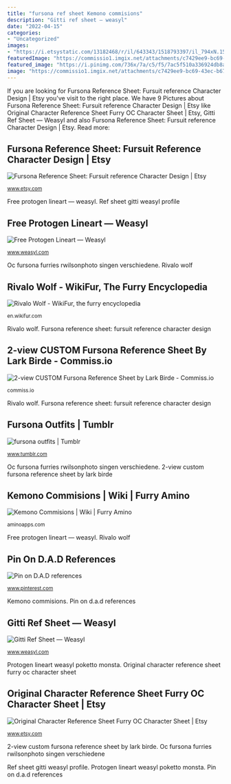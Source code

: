 ```yaml
---
title: "fursona ref sheet Kemono commisions"
description: "Gitti ref sheet — weasyl"
date: "2022-04-15"
categories:
- "Uncategorized"
images:
- "https://i.etsystatic.com/13182468/r/il/643343/1518793397/il_794xN.1518793397_jo03.jpg"
featuredImage: "https://commissio1.imgix.net/attachments/c7429ee9-bc69-43ec-b679-fcc301753aa0/87129D84-CA1C-4811-AE33-F6F8C0546436.png?ixlib=rails-2.1.4&amp;h=1000&amp;fit=fillmax&amp;s=be6ca0c5b251d49ccc54d30f7011c71a"
featured_image: "https://i.pinimg.com/736x/7a/c5/f5/7ac5f510a336924db8a881f695af9149--dutch-angel-dragon-dutch-angle.jpg"
image: "https://commissio1.imgix.net/attachments/c7429ee9-bc69-43ec-b679-fcc301753aa0/87129D84-CA1C-4811-AE33-F6F8C0546436.png?ixlib=rails-2.1.4&amp;h=1000&amp;fit=fillmax&amp;s=be6ca0c5b251d49ccc54d30f7011c71a"
---
```


If you are looking for Fursona Reference Sheet: Fursuit reference Character Design | Etsy you've visit to the right place. We have 9 Pictures about Fursona Reference Sheet: Fursuit reference Character Design | Etsy like Original Character Reference Sheet Furry OC Character Sheet | Etsy, Gitti Ref Sheet — Weasyl and also Fursona Reference Sheet: Fursuit reference Character Design | Etsy. Read more:

## Fursona Reference Sheet: Fursuit Reference Character Design | Etsy

![Fursona Reference Sheet: Fursuit reference Character Design | Etsy](https://i.etsystatic.com/12837636/r/il/de2a20/2766226878/il_1140xN.2766226878_qg9b.jpg "Ref sheet gitti weasyl profile")

<small>www.etsy.com</small>

Free protogen lineart — weasyl. Ref sheet gitti weasyl profile

## Free Protogen Lineart — Weasyl

![Free Protogen Lineart — Weasyl](https://cdn.weasyl.com/static/media/91/da/8e/91da8eb04bdf755ac34a264569344ff64f6ed246f73a4ee553b10c9a05ee90b0.png "Angel dragon dutch furry drawing reference dragons plush fursuit idea deviantart base angle auction closed costume")

<small>www.weasyl.com</small>

Oc fursona furries rwilsonphoto singen verschiedene. Rivalo wolf

## Rivalo Wolf - WikiFur, The Furry Encyclopedia

![Rivalo Wolf - WikiFur, the furry encyclopedia](https://en.wikifur.com/w/images/thumb/a/a3/Rivalo_Wolf_fursona.jpeg/800px-Rivalo_Wolf_fursona.jpeg "Ref sheet gitti weasyl profile")

<small>en.wikifur.com</small>

Rivalo wolf. Fursona reference sheet: fursuit reference character design

## 2-view CUSTOM Fursona Reference Sheet By Lark Birde - Commiss.io

![2-view CUSTOM Fursona Reference Sheet by Lark Birde - Commiss.io](https://commissio1.imgix.net/attachments/c7429ee9-bc69-43ec-b679-fcc301753aa0/87129D84-CA1C-4811-AE33-F6F8C0546436.png?ixlib=rails-2.1.4&amp;h=1000&amp;fit=fillmax&amp;s=be6ca0c5b251d49ccc54d30f7011c71a "2-view custom fursona reference sheet by lark birde")

<small>commiss.io</small>

Rivalo wolf. Fursona reference sheet: fursuit reference character design

## Fursona Outfits | Tumblr

![fursona outfits | Tumblr](https://64.media.tumblr.com/2d0f04355b27eed841218494ca26abf3/tumblr_p7zjssu5j21w4kp5eo1_1280.png "Pin on d.a.d references")

<small>www.tumblr.com</small>

Oc fursona furries rwilsonphoto singen verschiedene. 2-view custom fursona reference sheet by lark birde

## Kemono Commisions | Wiki | Furry Amino

![Kemono Commisions | Wiki | Furry Amino](https://pm1.narvii.com/7017/d7919a41f6311f32e37721debec7d433a940a152r1-1700-1700v2_hq.jpg "Original character reference sheet furry oc character sheet")

<small>aminoapps.com</small>

Free protogen lineart — weasyl. Rivalo wolf

## Pin On D.A.D References

![Pin on D.A.D references](https://i.pinimg.com/736x/7a/c5/f5/7ac5f510a336924db8a881f695af9149--dutch-angel-dragon-dutch-angle.jpg "Kemono commisions")

<small>www.pinterest.com</small>

Kemono commisions. Pin on d.a.d references

## Gitti Ref Sheet — Weasyl

![Gitti Ref Sheet — Weasyl](https://cdn.weasyl.com/~krowsy/submissions/1595956/9bfb842277a1d7faee244b20ca842f623878dfaada82ee2a115d724404bcb635/krowsy-gitti-ref-sheet.png "Original character reference sheet furry oc character sheet")

<small>www.weasyl.com</small>

Protogen lineart weasyl poketto monsta. Original character reference sheet furry oc character sheet

## Original Character Reference Sheet Furry OC Character Sheet | Etsy

![Original Character Reference Sheet Furry OC Character Sheet | Etsy](https://i.etsystatic.com/13182468/r/il/643343/1518793397/il_794xN.1518793397_jo03.jpg "Free protogen lineart — weasyl")

<small>www.etsy.com</small>

2-view custom fursona reference sheet by lark birde. Oc fursona furries rwilsonphoto singen verschiedene

Ref sheet gitti weasyl profile. Protogen lineart weasyl poketto monsta. Pin on d.a.d references

